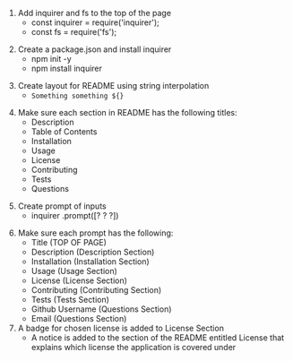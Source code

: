 <!-- DONE -->
1. Add inquirer and fs to the top of the page
    - const inquirer = require('inquirer');
    - const fs = require('fs');
<!-- DONE -->
2. Create a package.json and install inquirer
    - npm init -y
    - npm install inquirer
<!-- DONE -->
3. Create layout for README using string interpolation
    - `Something something ${}`
<!-- DONE -->
4. Make sure each section in README has the following titles:
    - Description
    - Table of Contents
    - Installation
    - Usage
    - License
    - Contributing 
    - Tests
    - Questions
<!-- DONE -->
5. Create prompt of inputs
    - inquirer .prompt([? ? ?])
<!-- DONE -->
6. Make sure each prompt has the following:
    - Title (TOP OF PAGE)
    - Description (Description Section)
    - Installation  (Installation Section)
    - Usage (Usage Section)
    - License (License Section)
    - Contributing (Contributing Section)
    - Tests (Tests Section)
    - Github Username (Questions Section)
    - Email (Questions Section)
7. A badge for chosen license is added to License Section
    - A notice is added to the section of the README entitled License that explains which license the application is covered under
